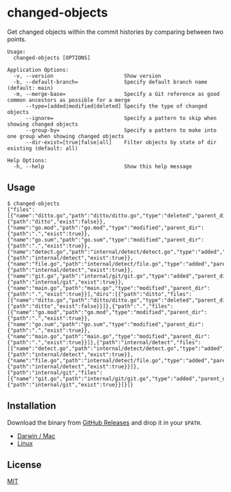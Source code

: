 changed-objects
===============

Get changed objects within the commit histories by comparing between two points.

```console
Usage:
  changed-objects [OPTIONS]

Application Options:
  -v, --version                       Show version
  -b, --default-branch=               Specify default branch name (default: main)
  -m, --merge-base=                   Specify a Git reference as good common ancestors as possible for a merge
      --type=[added|modified|deleted] Specify the type of changed objects
      --ignore=                       Specify a pattern to skip when showing changed objects
      --group-by=                     Specify a pattern to make into one group when showing changed objects
      --dir-exist=[true|false|all]    Filter objects by state of dir existing (default: all)

Help Options:
  -h, --help                          Show this help message
```

## Usage

```console
$ changed-objects
{"files":[{"name":"ditto.go","path":"ditto/ditto.go","type":"deleted","parent_dir":{"path":"ditto","exist":false}},{"name":"go.mod","path":"go.mod","type":"modified","parent_dir":{"path":".","exist":true}},{"name":"go.sum","path":"go.sum","type":"modified","parent_dir":{"path":".","exist":true}},{"name":"detect.go","path":"internal/detect/detect.go","type":"added","parent_dir":{"path":"internal/detect","exist":true}},{"name":"file.go","path":"internal/detect/file.go","type":"added","parent_dir":{"path":"internal/detect","exist":true}},{"name":"git.go","path":"internal/git/git.go","type":"added","parent_dir":{"path":"internal/git","exist":true}},{"name":"main.go","path":"main.go","type":"modified","parent_dir":{"path":".","exist":true}}],"dirs":[{"path":"ditto","files":[{"name":"ditto.go","path":"ditto/ditto.go","type":"deleted","parent_dir":{"path":"ditto","exist":false}}]},{"path":".","files":[{"name":"go.mod","path":"go.mod","type":"modified","parent_dir":{"path":".","exist":true}},{"name":"go.sum","path":"go.sum","type":"modified","parent_dir":{"path":".","exist":true}},{"name":"main.go","path":"main.go","type":"modified","parent_dir":{"path":".","exist":true}}]},{"path":"internal/detect","files":[{"name":"detect.go","path":"internal/detect/detect.go","type":"added","parent_dir":{"path":"internal/detect","exist":true}},{"name":"file.go","path":"internal/detect/file.go","type":"added","parent_dir":{"path":"internal/detect","exist":true}}]},{"path":"internal/git","files":[{"name":"git.go","path":"internal/git/git.go","type":"added","parent_dir":{"path":"internal/git","exist":true}}]}]}
```

## Installation

Download the binary from [GitHub Releases][release] and drop it in your `$PATH`.

- [Darwin / Mac][release]
- [Linux][release]

## License

[MIT][license]

[release]: https://github.com/b4b4r07/changed-objects/releases/latest
[license]: https://b4b4r07.mit-license.org
